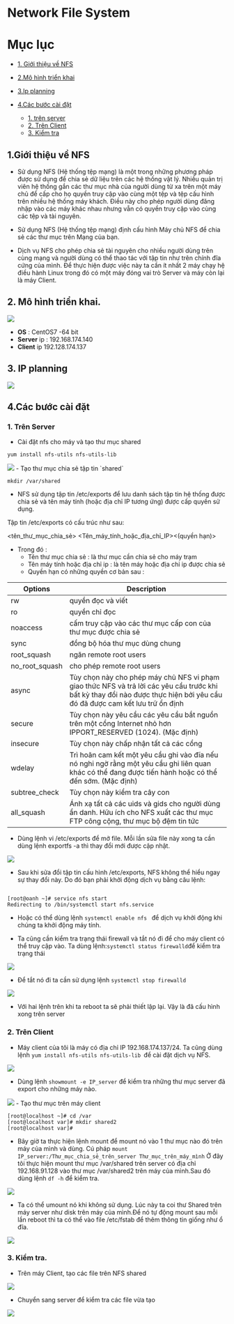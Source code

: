 # Network File System 
# Mục lục 
- [1. Giới thiệu về NFS](#I)

- [2.Mô hình triển khai ](#II)

- [3.Ip planning](#III)

- [4.Các bước cài đặt](#IV)
     - [1. trên server](#1)
     - [2. Trên Client](#2)
     - [3. Kiểm tra](#3)

<a name ="I"></a>

## 1.Giới thiệu về NFS 
- Sử dụng NFS (Hệ thống tệp mạng) là một trong những phương pháp được sử dụng để chia sẻ dữ liệu trên các hệ thống vật lý. Nhiều quản trị viên hệ thống gắn các thư mục nhà của người dùng từ xa trên một máy chủ để cấp cho họ quyền truy cập vào cùng một tệp và tệp cấu hình trên nhiều hệ thống máy khách. Điều này cho phép người dùng đăng nhập vào các máy khác nhau nhưng vẫn có quyền truy cập vào cùng các tệp và tài nguyên.

- Sử dụng NFS (Hệ thống tệp mạng) định cấu hình Máy chủ NFS để chia sẻ các thư mục trên Mạng của bạn.
- Dịch vụ NFS cho phép chia sẻ tài nguyên cho nhiều người dùng trên cùng mạng và người dùng có thể thao tác với tập tin như trên chính đĩa cứng của mình. Để thực hiện được việc này ta cần ít nhất 2 máy chạy hệ điều hành Linux trong đó có một máy đóng vai trò Server và máy còn lại là máy Client.

<a name ="II"></a>

## 2. Mô hình triển khai.

<img src="https://imgur.com/riODCgR.jpg">

- **OS** : CentOS7 -64 bit
- **Server** ip : 192.168.174.140
- **Client** ip 192.128.174.137

<a name="III"></a>

## 3. IP planning

<img src="https://imgur.com/hkRnScP.jpg">

<a name ="IV"></a>

## 4.Các bước cài đặt 

<a name ="1"></a>

### 1. Trên Server 

- Cài đặt nfs cho máy và tạo thư mục shared
```
yum install nfs-utils nfs-utils-lib
```
<img src="https://imgur.com/w79TwUT.jpg">
- Tạo thư mục chia sẻ tập tin `shared` 

```
mkdir /var/shared 
```

- NFS sử dụng tập tin /etc/exports để lưu danh sách tập tin hệ thống được chia sẻ và tên máy tính (hoặc địa chỉ IP tương ứng) được cấp quyền sử dụng.

Tập tin /etc/exports có cấu trúc như sau:

<tên_thư_mục_chia_sẻ> <Tên_máy_tính_hoặc_địa_chỉ_IP><(quyền hạn)>​
- Trong đó : 
    - Tên thư mục chia sẻ : là thư mục cần chia sẻ cho máy trạm 
    - Tên máy tính hoặc địa chỉ ip : là tên máy hoặc địa chỉ ip được chia sẻ 
    - Quyền hạn có những quyền cơ bản sau : 

|Options |	Description|
|---|---|
|rw | quyền đọc và viết|
|ro |quyền chỉ đọc|
|noaccess|cấm truy cập vào các thư mục cấp con của thư mục được chia sẻ|
|sync | đồng bộ hóa thư mục dùng chung|
|root_squash|ngăn remote root users|
|no_root_squash|cho phép remote root users|
|async |Tùy chọn này cho phép máy chủ NFS vi phạm giao thức NFS và trả lời các yêu cầu trước khi bất kỳ thay đổi nào được thực hiện bởi yêu cầu đó đã được cam kết lưu trữ ổn định|
|secure|Tùy chọn này yêu cầu các yêu cầu bắt nguồn trên một cổng Internet nhỏ hơn IPPORT_RESERVED (1024). (Mặc định)|
|insecure |Tùy chọn này chấp nhận tất cả các cổng|
|wdelay |Trì hoãn cam kết một yêu cầu ghi vào đĩa nếu nó nghi ngờ rằng một yêu cầu ghi liên quan khác có thể đang được tiến hành hoặc có thể đến sớm. (Mặc định)|
|subtree_check|Tùy chọn này kiểm tra cây con|
|all_squash|Ánh xạ tất cả các uids và gids cho người dùng ẩn danh. Hữu ích cho NFS xuất các thư mục FTP công cộng, thư mục bộ đệm tin tức|


- Dùng lệnh vi /etc/exports để mở file. Mỗi lần sửa file này xong ta cần dùng lệnh exportfs -a thì thay đổi mới được cập nhật.

<img src="https://imgur.com/eW1wqLC.jpg">

- Sau khi sửa đổi tập tin cấu hình /etc/exports, NFS không thể hiểu ngay sự thay đổi này. Do đó bạn phải khởi động dịch vụ bằng câu lệnh:

```

[root@oanh ~]# service nfs start
Redirecting to /bin/systemctl start nfs.service

```
- Hoặc có thể dùng lệnh `systemctl enable nfs ` để dịch vụ khởi động khi chúng ta khởi động máy tính.
 

- Ta cũng cần kiểm tra trạng thái firewall và tắt nó đi để cho máy client có thể truy cập vào. Ta dùng lệnh:` systemctl status firewalld `để kiểm tra trạng thái

<img src="https://imgur.com/4E2r538.jpg">

- Để tắt nó đi ta cần sử dụng lệnh 
`systemctl stop firewalld`

<img src="https://imgur.com/eTfftQl.jpg">

- Với hai lệnh trên khi ta reboot ta sẽ phải thiết lập lại. Vậy là đã cấu hình xong trên server


<a name ="2"></a>

### 2. Trên Client 

- Máy client của tôi là máy có địa chỉ IP 192.168.174.137/24. Ta cũng dùng lệnh `yum install nfs-utils nfs-utils-lib `để cài đặt dịch vụ NFS.

<img src="https://imgur.com/j5Sbp5h.jpg">

- Dùng lệnh `showmount -e IP_server` để kiểm tra những thư mục server đã export cho những máy nào.

<img src="https://imgur.com/cKotLyK.jpg">
- Tạo thư mục trên máy client

```
[root@localhost ~]# cd /var
[root@localhost var]# mkdir shared2
[root@localhost var]#
```
- Bây giờ ta thực hiện lệnh mount để mount nó vào 1 thư mục nào đó trên máy của mình và dùng. Cú pháp `mount IP_server:/Thư_mục_chia_sẻ_trên_server Thư_mục_trên_máy_mình` Ở đây tôi thực hiện mount thư mục /var/shared trên server có địa chỉ 192.168.91.128 vào thư mục /var/shared2 trên máy của mình.Sau đó dùng lệnh `df -h` để kiểm tra. 

<img src="https://imgur.com/YAfmASR.jpg">

- Ta có thể umount nó khi không sử dụng. Lúc này ta coi thư Shared trên máy server như disk trên máy của mình.Để nó tự động mount sau mỗi lần reboot thì ta có thể vào file /etc/fstab để thêm thông tin giống như ổ đĩa.

<img src="https://imgur.com/CdmIoXr.jpg">

<a name ="3"></a>

### 3. Kiểm tra.
- Trên máy Client, tạo các file trên NFS shared

<img src="https://imgur.com/jkdeBjL.jpg">

- Chuyển sang server để kiểm tra các file vừa tạo 

<img src="https://imgur.com/w5qDZbj.jpg">





